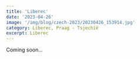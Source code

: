 ```yaml
---
title: 'Liberec'
date: '2023-04-26'
image: '/img/blog/czech-2023/20230426_153914.jpg'
category: Liberec, Praag - Tsjechië
excerpt: Liberec
---
```


Coming soon...
